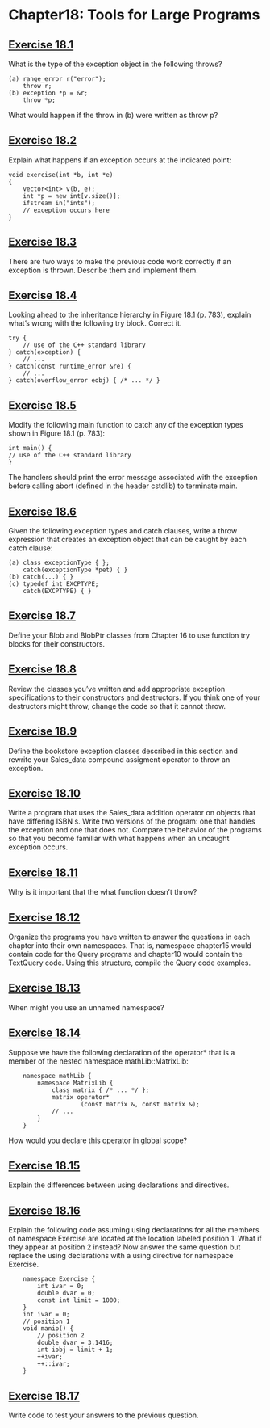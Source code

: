 # Chapter18: Tools for Large Programs
## [Exercise 18.1](18.01.txt)
What is the type of the exception object in the following throws?
```
(a) range_error r("error");
    throw r;
(b) exception *p = &r;
    throw *p;
```
What would happen if the throw in (b) were written as throw p?
## [Exercise 18.2](18.02.txt)
Explain what happens if an exception occurs at the indicated point:
```
void exercise(int *b, int *e)
{
    vector<int> v(b, e);
    int *p = new int[v.size()];
    ifstream in("ints");
    // exception occurs here
}
```
## [Exercise 18.3](18.03)
There are two ways to make the previous code work correctly if an exception is thrown. Describe them and implement them.
## [Exercise 18.4](18.04.txt)
Looking ahead to the inheritance hierarchy in Figure 18.1 (p. 783), explain what’s wrong with the following try block. Correct it.
```
try {
    // use of the C++ standard library
} catch(exception) {
    // ...
} catch(const runtime_error &re) {
    // ...
} catch(overflow_error eobj) { /* ... */ }
```
## [Exercise 18.5](18.05.cpp)
Modify the following main function to catch any of the exception types shown in Figure 18.1 (p. 783):
```
int main() {
// use of the C++ standard library
}
```
The handlers should print the error message associated with the exception before calling abort (defined in the header cstdlib) to terminate main.
## [Exercise 18.6](18.06.txt)
Given the following exception types and catch clauses, write a throw expression that creates an exception object that can be caught by each catch clause:
```
(a) class exceptionType { };
    catch(exceptionType *pet) { }
(b) catch(...) { }
(c) typedef int EXCPTYPE;
    catch(EXCPTYPE) { }
```
## [Exercise 18.7](18.07)
Define your Blob and BlobPtr classes from Chapter 16 to use function try blocks for their constructors.
## [Exercise 18.8](18.08)
Review the classes you’ve written and add appropriate exception specifications to their constructors and destructors. If you think one of your destructors might throw, change the code so that it cannot throw.
## [Exercise 18.9](18.09)
Define the bookstore exception classes described in this section and rewrite your Sales_data compound assigment operator to throw an exception.
## [Exercise 18.10](18.10)
Write a program that uses the Sales_data addition operator on objects that have differing ISBN s. Write two versions of the program: one that handles the exception and one that does not. Compare the behavior of the programs so that you become familiar with what happens when an uncaught exception occurs.
## [Exercise 18.11](18.11.txt)
Why is it important that the what function doesn’t throw?
## [Exercise 18.12](18.12)
Organize the programs you have written to answer the questions in each chapter into their own namespaces. That is, namespace chapter15 would contain code for the Query programs and chapter10 would contain the TextQuery code. Using this structure, compile the Query code examples.
## [Exercise 18.13](18.13.txt)
When might you use an unnamed namespace?
## [Exercise 18.14](18.14.txt)
Suppose we have the following declaration of the operator* that is
a member of the nested namespace mathLib::MatrixLib:
```
    namespace mathLib {
        namespace MatrixLib {
            class matrix { /* ... */ };
            matrix operator*
                    (const matrix &, const matrix &);
            // ...
        }
    }
```
How would you declare this operator in global scope?
## [Exercise 18.15](18.15.txt)
Explain the differences between using declarations and directives.
## [Exercise 18.16](18.16.txt)
Explain the following code assuming using declarations for all the
members of namespace Exercise are located at the location labeled position 1. What
if they appear at position 2 instead? Now answer the same question but replace the
using declarations with a using directive for namespace Exercise.
```
    namespace Exercise {
        int ivar = 0;
        double dvar = 0;
        const int limit = 1000;
    }
    int ivar = 0;
    // position 1
    void manip() {
        // position 2
        double dvar = 3.1416;
        int iobj = limit + 1;
        ++ivar;
        ++::ivar;
    }
```
## [Exercise 18.17](18.17)
Write code to test your answers to the previous question.

